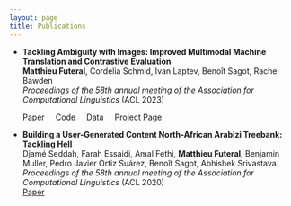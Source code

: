 ```yaml
---
layout: page
title: Publications
---
```


- **Tackling Ambiguity with Images: Improved Multimodal Machine Translation and Contrastive Evaluation**  
  **Matthieu Futeral**, Cordelia Schmid, Ivan Laptev, Benoît Sagot, Rachel Bawden  
  *Proceedings of the 58th annual meeting of the Association for Computational Linguistics* (ACL 2023)
  
  [Paper](https://arxiv.org/pdf/2212.10140.pdf) &nbsp; &nbsp;
  [Code](https://github.com/MatthieuFP/VGAMT) &nbsp; &nbsp;
  [Data](https://github.com/MatthieuFP/CoMMuTE) &nbsp; &nbsp;
  [Project Page](https://mfuteral.github.io/vgamt.html)

- **Building a User-Generated Content North-African Arabizi Treebank: Tackling Hell**  
  Djamé Seddah, Farah Essaidi, Amal Fethi, **Matthieu Futeral**, Benjamin Muller, Pedro Javier Ortiz Suárez, Benoît Sagot, Abhishek Srivastava  
  *Proceedings of the 58th annual meeting of the Association for Computational Linguistics* (ACL 2020)  
  [Paper](https://aclanthology.org/2020.acl-main.107.pdf)
